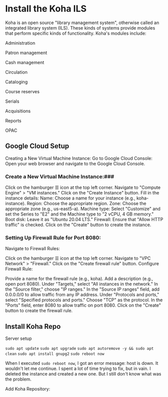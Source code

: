 # Install the Koha ILS #
Koha is an open source "library management system", otherwise called an integrated library system (ILS). These kinds of systems provide modules that perform specific kinds of functionality. Koha's modules include:

Administration

Patron management

Cash management

Circulation

Cataloging

Course reserves

Serials

Acquisitions

Reports

OPAC

## Google Cloud Setup ##
Creating a New Virtual Machine Instance:
Go to Google Cloud Console: Open your web browser and navigate to the Google Cloud Console.

### Create a New Virtual Machine Instance:###

Click on the hamburger ☰ icon at the top left corner.
Navigate to "Compute Engine" > "VM instances."
Click on the "Create Instance" button.
Fill in the instance details:
Name: Choose a name for your instance (e.g., koha-instance).
Region: Choose the appropriate region.
Zone: Choose the appropriate zone (e.g., us-east5-a).
Machine type: Select "Customize" and set the Series to "E2" and the Machine type to "2 vCPU, 4 GB memory."
Boot disk: Leave it as "Ubuntu 20.04 LTS."
Firewall: Ensure that "Allow HTTP traffic" is checked.
Click on the "Create" button to create the instance.

### Setting Up Firewall Rule for Port 8080: ###

Navigate to Firewall Rules:

Click on the hamburger ☰ icon at the top left corner.
Navigate to "VPC Network" > "Firewall."
Click on the "Create firewall rule" button.
Configure Firewall Rule:

Provide a name for the firewall rule (e.g., koha).
Add a description (e.g., open port 8080).
Under "Targets," select "All instances in the network."
In the "Source filter," choose "IP ranges."
In the "Source IP ranges" field, add 0.0.0.0/0 to allow traffic from any IP address.
Under "Protocols and ports," select "Specified protocols and ports."
Choose "TCP" as the protocol.
In the "Ports" field, enter 8080 to allow traffic on port 8080.
Click on the "Create" button to create the firewall rule.

## Install Koha Repo ##

Server setup

`sudo apt update`
`sudo apt upgrade`
`sudo apt autoremove -y && sudo apt clean`
`sudo apt install gnupg2`
`sudo reboot now`

When I executed `sudo reboot now`, I got an error message: host is down. It wouldn't let me continue. I spent a lot of time trying to fix, but in vain. I deleted the instance and created a new one. But I still don't know what was the problem.

Add Koha Repository: 







